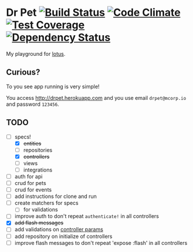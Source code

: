 # Dr Pet [![Build Status](https://travis-ci.org/vyper/drpet.svg?branch=master)](https://travis-ci.org/vyper/drpet) [![Code Climate](https://codeclimate.com/github/vyper/drpet/badges/gpa.svg)](https://codeclimate.com/github/vyper/drpet) [![Test Coverage](https://codeclimate.com/github/vyper/drpet/badges/coverage.svg)](https://codeclimate.com/github/vyper/drpet/coverage) [![Dependency Status](https://gemnasium.com/vyper/drpet.svg)](https://gemnasium.com/vyper/drpet)

My playground for [lotus](http://lotusrb.org).


## Curious?
To you see app running is very simple!

You access http://drpet.herokuapp.com and you use email `drpet@mcorp.io` and password `123456`.

## TODO
- [ ] specs!
  - [x] ~~entities~~
  - [ ] repositories
  - [x] ~~controllers~~
  - [ ] views
  - [ ] integrations
- [ ] auth for api
- [ ] crud for pets
- [ ] crud for events
- [ ] add instructions for clone and run
- [ ] create matchers for specs
  - [ ] for validations
- [ ] improve auth to don't repeat `authenticate!` in all controllers
- [x] ~~add flash messages~~
- [ ] add validations on [controller params](https://github.com/lotus/controller#params)
- [ ] add repository on initialize of controllers
- [ ] improve flash messages to don't repeat 'expose :flash' in all controllers
